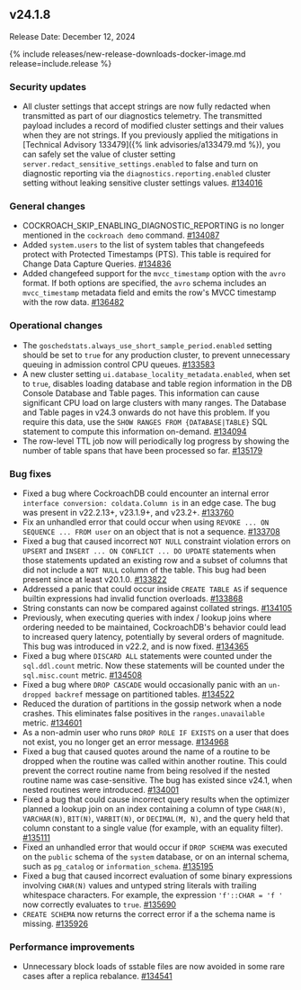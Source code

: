 ## v24.1.8

Release Date: December 12, 2024

{% include releases/new-release-downloads-docker-image.md release=include.release %}

<h3 id="v24-1-8-security-updates">Security updates</h3>

- All cluster settings that accept strings are now fully redacted when transmitted as part of our diagnostics telemetry. The transmitted payload includes a record of modified cluster settings and their values when they are not strings. If you previously applied the mitigations in [Technical Advisory 133479]({% link advisories/a133479.md %}), you can safely set the value of cluster setting `server.redact_sensitive_settings.enabled` to false and turn on diagnostic reporting via the `diagnostics.reporting.enabled` cluster setting without leaking sensitive cluster settings values. [#134016][#134016]

<h3 id="v24-1-8-general-changes">General changes</h3>

- COCKROACH_SKIP_ENABLING_DIAGNOSTIC_REPORTING is no longer mentioned in the `cockroach demo` command. [#134087][#134087]
- Added `system.users` to the list of system tables that changefeeds protect with Protected Timestamps (PTS). This table is required for Change Data Capture Queries. [#134836][#134836]
- Added changefeed support for the `mvcc_timestamp` option with the `avro` format. If both options are specified, the `avro` schema includes an `mvcc_timestamp` metadata field and emits the row's MVCC timestamp with the row data. [#136482][#136482]

<h3 id="v24-1-8-operational-changes">Operational changes</h3>

- The `goschedstats.always_use_short_sample_period.enabled` setting should be set to `true` for any production cluster, to prevent unnecessary queuing in admission control CPU queues. [#133583][#133583]
- A new cluster setting `ui.database_locality_metadata.enabled`, when set to `true`, disables loading database and table region information in the DB Console Database and Table pages. This information can cause significant CPU load on large clusters with many ranges. The Database and Table pages in v24.3 onwards do not have this problem. If you require this data, use the `SHOW RANGES FROM {DATABASE|TABLE}` SQL statement to compute this information on-demand. [#134094][#134094]
- The row-level TTL job now will periodically log progress by showing the number of table spans that have been processed so far. [#135179][#135179]

<h3 id="v24-1-8-bug-fixes">Bug fixes</h3>

- Fixed a bug where CockroachDB could encounter an internal error `interface conversion: coldata.Column is` in an edge case. The bug was present in v22.2.13+, v23.1.9+, and v23.2+. [#133760][#133760]
- Fix an unhandled error that could occur when using `REVOKE ... ON SEQUENCE ... FROM user` on an object that is not a sequence. [#133708][#133708]
- Fixed a bug that caused incorrect `NOT NULL` constraint violation errors on `UPSERT` and `INSERT ... ON CONFLICT ... DO UPDATE` statements when those statements updated an existing row and a subset of columns that did not include a `NOT NULL` column of the table. This bug had been present since at least v20.1.0. [#133822][#133822]
- Addressed a panic that could occur inside `CREATE TABLE AS` if sequence builtin expressions had invalid function overloads. [#133868][#133868]
- String constants can now be compared against collated strings. [#134105][#134105]
- Previously, when executing queries with index / lookup joins where ordering needed to be maintained, CockroachDB's behavior could lead to increased query latency, potentially by several orders of magnitude. This bug was introduced in v22.2, and is now fixed. [#134365][#134365]
- Fixed a bug where `DISCARD ALL` statements were counted under the `sql.ddl.count` metric. Now these statements will be counted under the `sql.misc.count` metric. [#134508][#134508]
- Fixed a bug where `DROP CASCADE` would occasionally panic with an `un-dropped backref` message on partitioned tables. [#134522][#134522]
- Reduced the duration of partitions in the gossip network when a node crashes. This eliminates false positives in the `ranges.unavailable` metric. [#134601][#134601]
- As a non-admin user who runs `DROP ROLE IF EXISTS` on a user that does not exist, you no longer get an error message. [#134968][#134968]
- Fixed a bug that caused quotes around the name of a routine to be dropped when the routine was called within another routine. This could prevent the correct routine name from being resolved if the nested routine name was case-sensitive. The bug has existed since v24.1, when nested routines were introduced. [#134001][#134001]
- Fixed a bug that could cause incorrect query results when the optimizer planned a lookup join on an index containing a column of type `CHAR(N)`, `VARCHAR(N)`, `BIT(N)`, `VARBIT(N)`, or `DECIMAL(M, N)`, and the query held that column constant to a single value (for example, with an equality filter). [#135111][#135111]
- Fixed an unhandled error that would occur if `DROP SCHEMA` was executed on the `public` schema of the `system` database, or on an internal schema, such as `pg_catalog` or `information_schema`. [#135195][#135195]
- Fixed a bug that caused incorrect evaluation of some binary expressions involving `CHAR(N)` values and untyped string literals with trailing whitespace characters. For example, the expression `'f'::CHAR = 'f '` now correctly evaluates to `true`. [#135690][#135690]
- `CREATE SCHEMA` now returns the correct error if a the schema name is missing. [#135926][#135926]

<h3 id="v24-1-8-performance-improvements">Performance improvements</h3>

- Unnecessary block loads of sstable files are now avoided in some rare cases after a replica rebalance. [#134541][#134541]

[#133583]: https://github.com/cockroachdb/cockroach/pull/133583
[#133708]: https://github.com/cockroachdb/cockroach/pull/133708
[#133760]: https://github.com/cockroachdb/cockroach/pull/133760
[#133822]: https://github.com/cockroachdb/cockroach/pull/133822
[#133868]: https://github.com/cockroachdb/cockroach/pull/133868
[#134001]: https://github.com/cockroachdb/cockroach/pull/134001
[#134016]: https://github.com/cockroachdb/cockroach/pull/134016
[#134087]: https://github.com/cockroachdb/cockroach/pull/134087
[#134094]: https://github.com/cockroachdb/cockroach/pull/134094
[#134100]: https://github.com/cockroachdb/cockroach/pull/134100
[#134105]: https://github.com/cockroachdb/cockroach/pull/134105
[#134365]: https://github.com/cockroachdb/cockroach/pull/134365
[#134446]: https://github.com/cockroachdb/cockroach/pull/134446
[#134508]: https://github.com/cockroachdb/cockroach/pull/134508
[#134522]: https://github.com/cockroachdb/cockroach/pull/134522
[#134541]: https://github.com/cockroachdb/cockroach/pull/134541
[#134601]: https://github.com/cockroachdb/cockroach/pull/134601
[#134648]: https://github.com/cockroachdb/cockroach/pull/134648
[#134731]: https://github.com/cockroachdb/cockroach/pull/134731
[#134836]: https://github.com/cockroachdb/cockroach/pull/134836
[#134968]: https://github.com/cockroachdb/cockroach/pull/134968
[#135111]: https://github.com/cockroachdb/cockroach/pull/135111
[#135179]: https://github.com/cockroachdb/cockroach/pull/135179
[#135195]: https://github.com/cockroachdb/cockroach/pull/135195
[#135614]: https://github.com/cockroachdb/cockroach/pull/135614
[#135690]: https://github.com/cockroachdb/cockroach/pull/135690
[#135926]: https://github.com/cockroachdb/cockroach/pull/135926
[#136008]: https://github.com/cockroachdb/cockroach/pull/136008
[#136482]: https://github.com/cockroachdb/cockroach/pull/136482
